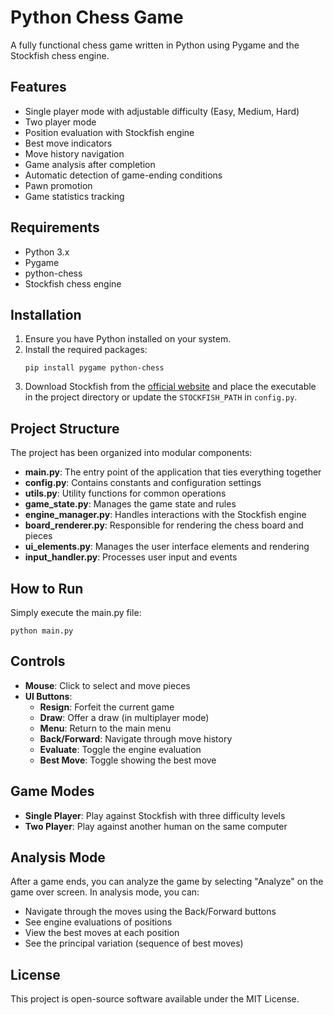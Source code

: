 # Python Chess Game

A fully functional chess game written in Python using Pygame and the Stockfish chess engine.

## Features

- Single player mode with adjustable difficulty (Easy, Medium, Hard)
- Two player mode
- Position evaluation with Stockfish engine
- Best move indicators
- Move history navigation
- Game analysis after completion
- Automatic detection of game-ending conditions
- Pawn promotion
- Game statistics tracking

## Requirements

- Python 3.x
- Pygame
- python-chess
- Stockfish chess engine

## Installation

1. Ensure you have Python installed on your system.
2. Install the required packages:
   ```
   pip install pygame python-chess
   ```
3. Download Stockfish from the [official website](https://stockfishchess.org/download/) and place the executable in the project directory or update the `STOCKFISH_PATH` in `config.py`.

## Project Structure

The project has been organized into modular components:

- **main.py**: The entry point of the application that ties everything together
- **config.py**: Contains constants and configuration settings
- **utils.py**: Utility functions for common operations
- **game_state.py**: Manages the game state and rules
- **engine_manager.py**: Handles interactions with the Stockfish engine
- **board_renderer.py**: Responsible for rendering the chess board and pieces
- **ui_elements.py**: Manages the user interface elements and rendering
- **input_handler.py**: Processes user input and events

## How to Run

Simply execute the main.py file:

```
python main.py
```

## Controls

- **Mouse**: Click to select and move pieces
- **UI Buttons**:
  - **Resign**: Forfeit the current game
  - **Draw**: Offer a draw (in multiplayer mode)
  - **Menu**: Return to the main menu
  - **Back/Forward**: Navigate through move history
  - **Evaluate**: Toggle the engine evaluation
  - **Best Move**: Toggle showing the best move

## Game Modes

- **Single Player**: Play against Stockfish with three difficulty levels
- **Two Player**: Play against another human on the same computer

## Analysis Mode

After a game ends, you can analyze the game by selecting "Analyze" on the game over screen. In analysis mode, you can:

- Navigate through the moves using the Back/Forward buttons
- See engine evaluations of positions
- View the best moves at each position
- See the principal variation (sequence of best moves)

## License

This project is open-source software available under the MIT License.